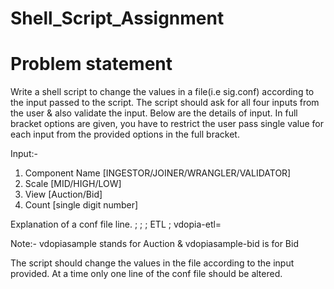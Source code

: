 # Shell_Script_Assignment
# Problem statement

Write a shell script to change the values in a file(i.e sig.conf) according to the input passed to the script. The script should ask for all four inputs from the user & also validate the input.
Below are the details of input. In full bracket options are given, you have to restrict the user pass single value for each input from the provided options in the full bracket.
 
Input:-
1) Component Name [INGESTOR/JOINER/WRANGLER/VALIDATOR]
2) Scale [MID/HIGH/LOW]
3) View [Auction/Bid]
4) Count [single digit number]
 
Explanation of a conf file line.
<view> ; <scale> ; <component name> ; ETL ; vdopia-etl= <count>
 
Note:- vdopiasample stands for Auction & vdopiasample-bid is for Bid
 
The script should change the values in the file according to the input provided. At a time only one line of the conf file should be altered.

